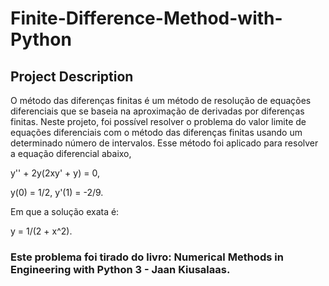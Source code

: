 # Finite-Difference-Method-with-Python

## Project Description
O método das diferenças finitas é um método de resolução de equações diferenciais que se baseia na aproximação de derivadas por diferenças finitas. Neste projeto, foi possível resolver o problema do valor limite de equações diferenciais com o método das diferenças finitas usando um determinado número de intervalos. Esse método foi aplicado para resolver a equação diferencial abaixo, 

y'' + 2y(2xy' + y) = 0,

y(0) = 1/2, y'(1) = -2/9.
 
Em que a solução exata é:

y = 1/(2 + x^2).

### Este problema foi tirado do livro: Numerical Methods in Engineering with Python 3 - Jaan Kiusalaas.

